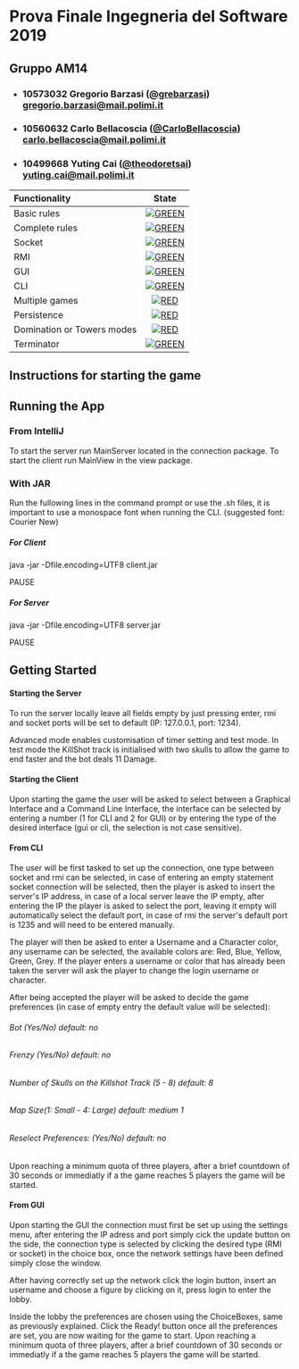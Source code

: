 # Prova Finale Ingegneria del Software 2019
## Gruppo AM14

- ###   10573032    Gregorio Barzasi ([@grebarzasi](https://github.com/grebarzasi))<br>gregorio.barzasi@mail.polimi.it
- ###   10560632    Carlo Bellacoscia ([@CarloBellacoscia](https://github.com/CarloBellacoscia))<br>carlo.bellacoscia@mail.polimi.it
- ###   10499668    Yuting Cai ([@theodoretsai](https://github.com/theodoretsai))<br>yuting.cai@mail.polimi.it

| Functionality | State |
|:-----------------------|:------------------------------------:|
| Basic rules | [![GREEN](https://placehold.it/15/44bb44/44bb44)](#) |
| Complete rules | [![GREEN](https://placehold.it/15/44bb44/44bb44)](#) |
| Socket | [![GREEN](https://placehold.it/15/44bb44/44bb44)](#) |
| RMI | [![GREEN](https://placehold.it/15/44bb44/44bb44)](#) |
| GUI | [![GREEN](https://placehold.it/15/44bb44/44bb44)](#) |
| CLI | [![GREEN](https://placehold.it/15/44bb44/44bb44)](#) |
| Multiple games | [![RED](https://placehold.it/15/f03c15/f03c15)](#) |
| Persistence | [![RED](https://placehold.it/15/f03c15/f03c15)](#) |
| Domination or Towers modes | [![RED](https://placehold.it/15/f03c15/f03c15)](#) |
| Terminator | [![GREEN](https://placehold.it/15/44bb44/44bb44)](#) |

<!--
[![RED](https://placehold.it/15/f03c15/f03c15)](#)
[![YELLOW](https://placehold.it/15/ffdd00/ffdd00)](#)
[![GREEN](https://placehold.it/15/44bb44/44bb44)](#)
-->


## Instructions for starting the game

## Running the App

### From IntelliJ

To start the server run MainServer located in the connection package. 
To start the client run MainView in the view package.

### With JAR

Run the fullowing lines in the command prompt or use the .sh files, it is important to use a monospace font when running the CLI.
(suggested font: Courier New)


##### For Client
java -jar -Dfile.encoding=UTF8 client.jar

PAUSE
##### For Server
java -jar -Dfile.encoding=UTF8 server.jar

PAUSE

## Getting Started

#### Starting the Server

To run the server locally leave all fields empty by just pressing enter, rmi and socket ports will be set to default (IP: 127.0.0.1, port: 1234).

Advanced mode enables customisation of timer setting and test mode. In test mode the KillShot track is initialised with two skulls to allow the game to end faster and the bot deals 11 Damage.

#### Starting the Client

Upon starting the game the user will be asked to select between a Graphical Interface and a Command Line Interface, the interface can be selected by entering a number (1 for CLI and 2 for GUI) or by entering the type of the desired interface (gui or cli, the selection is not case sensitive).

#### From CLI

The user will be first tasked to set up the connection, one type between socket and rmi can be selected, in case of entering an empty statement socket connection will be selected, then the player is asked to insert the server's IP address, in case of a local server leave the IP empty, after entering the IP the player is asked to select the port, leaving it empty will automatically select the default port, in case of rmi the server's default port is 1235 and will need to be entered manually.

The player will then be asked to enter a Username and a Character color, any username can be selected, the available colors are: Red, Blue, Yellow, Green, Grey. If the player enters a username or color that has already been taken the server will ask the player to change the login username or character.

After being accepted the player will be asked to decide the game preferences (in case of empty entry the default value will be selected):

###### Bot (Yes/No) default: no
###### Frenzy (Yes/No) default: no
###### Number of Skulls on the Killshot Track (5 - 8) default: 8
###### Map Size(1: Small - 4: Large) default: medium 1
###### Reselect Preferences: (Yes/No) default: no

Upon reaching a minimum quota of three players, after a brief countdown of 30 seconds or immediatly if a the game reaches 5 players the game will be started.

#### From GUI

Upon starting the GUI the connection must first be set up using the settings menu, after entering the IP adress and port simply cick the update button on the side, the connection type is selected by clicking the desired type (RMI or socket) in the choice box, once the network settings have been defined simply close the window.

After having correctly set up the network click the login button, insert an username and choose a figure by clicking on it, press login to enter the lobby.

Inside the lobby the preferences are chosen using the ChoiceBoxes, same as previously explained. Click the Ready! button once all the preferences are set, you are now waiting for the game to start. Upon reaching a minimum quota of three players, after a brief countdown of 30 seconds or immediatly if a the game reaches 5 players the game will be started.
